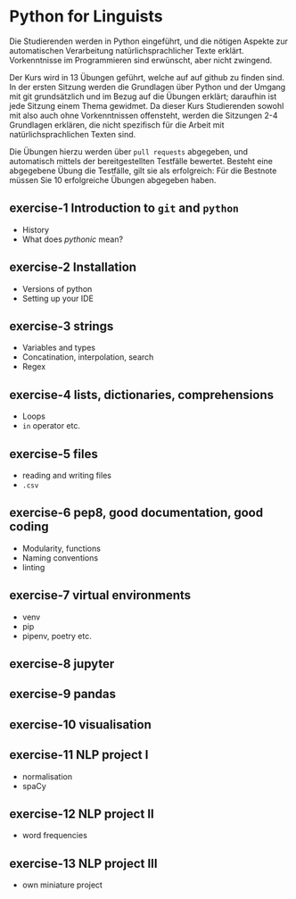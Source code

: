 # Python for Linguists

Die Studierenden werden in Python eingeführt, und die nötigen Aspekte zur automatischen Verarbeitung natürlichsprachlicher Texte erklärt. Vorkenntnisse im Programmieren sind erwünscht, aber nicht zwingend.

Der Kurs wird in 13 Übungen geführt, welche auf auf github zu finden sind. In der ersten Sitzung werden die Grundlagen über Python und der Umgang mit git grundsätzlich und im Bezug auf die Übungen erklärt; daraufhin ist jede Sitzung einem Thema gewidmet. Da dieser Kurs Studierenden sowohl mit also auch ohne Vorkenntnissen offensteht, werden die Sitzungen 2-4 Grundlagen erklären, die nicht spezifisch für die Arbeit mit natürlichsprachlichen Texten sind.

Die Übungen hierzu werden über `pull requests` abgegeben, und automatisch mittels der bereitgestellten Testfälle bewertet. Besteht eine abgegebene Übung die Testfälle, gilt sie als erfolgreich: Für die Bestnote müssen Sie 10 erfolgreiche Übungen abgegeben haben.

## exercise-1 Introduction to `git` and `python`

* History
* What does *pythonic* mean?

## exercise-2 Installation

* Versions of python
* Setting up your IDE

## exercise-3 strings

* Variables and types
* Concatination, interpolation, search
* Regex

## exercise-4 lists, dictionaries, comprehensions

* Loops
* `in` operator etc.

## exercise-5 files

* reading and writing files
* `.csv`

## exercise-6 pep8, good documentation, good coding

* Modularity, functions
* Naming conventions
* linting

## exercise-7 virtual environments

* venv
* pip
* pipenv, poetry etc.

## exercise-8 jupyter

## exercise-9 pandas

## exercise-10 visualisation

## exercise-11 NLP project I

* normalisation
* spaCy

## exercise-12 NLP project II

* word frequencies

## exercise-13 NLP project III

* own miniature project
